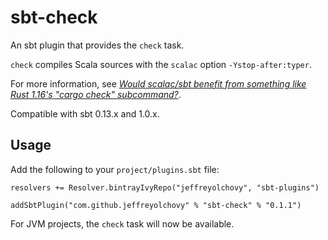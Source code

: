 # sbt-check
An sbt plugin that provides the `check` task.

`check` compiles Scala sources with the `scalac` option `-Ystop-after:typer`.

For more information, see _[Would scalac/sbt benefit from something like Rust 1.16's "cargo check" subcommand?](https://www.reddit.com/r/scala/comments/5ztjrl/would_scalacsbt_benefit_from_something_like_rust/)_.

Compatible with sbt 0.13.x and 1.0.x.

## Usage
Add the following to your `project/plugins.sbt` file:

```
resolvers += Resolver.bintrayIvyRepo("jeffreyolchovy", "sbt-plugins")

addSbtPlugin("com.github.jeffreyolchovy" % "sbt-check" % "0.1.1")
```

For JVM projects, the `check` task will now be available.
